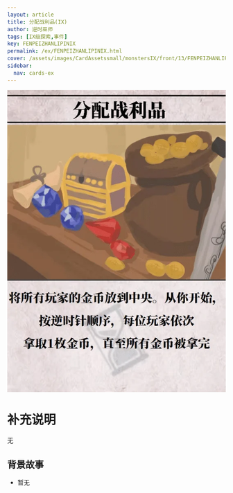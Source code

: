 ```yaml
---
layout: article
title: 分配战利品(IX)
author: 逆时巫师
tags: [IX级探索,事件]
key: FENPEIZHANLIPINIX
permalink: /ex/FENPEIZHANLIPINIX.html
cover: /assets/images/CardAssetssmall/monstersIX/front/13/FENPEIZHANLIPINIX.webp
sidebar:
  nav: cards-ex
---
```

![](/assets/images/CardAssets/monstersIX/front/13/FENPEIZHANLIPINIX.webp)

# 补充说明
无


## 背景故事
* 暂无